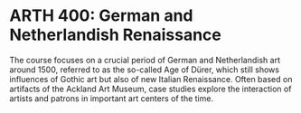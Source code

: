 # ARTH 400: German and Netherlandish Renaissance

The course focuses on a crucial period of German and Netherlandish art around 1500, referred to as the so-called Age of Dürer, which still shows influences of Gothic art but also of new Italian Renaissance. Often based on artifacts of the Ackland Art Museum, case studies explore the interaction of artists and patrons in important art centers of the time.